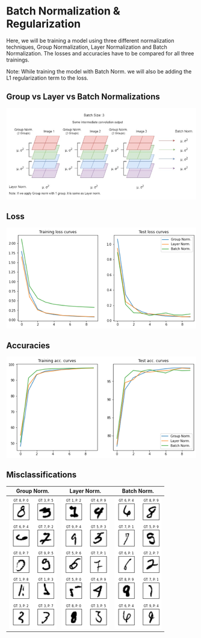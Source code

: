 # Batch Normalization & Regularization

Here, we will be training a model using three different normalization techniques, Group Normalization, Layer Normalization and Batch Normalization. The losses and accuracies have to be compared for all three trainings.

Note: While training the model with Batch Norm. we will also be adding the L1 regularization term to the loss.

## Group vs Layer vs Batch Normalizations

<p align="center">
  <img src="files/normalization.jpg" width="700">
</p>

## Loss

<p align="center">
  <img src="files/loss.jpg" width="700">
</p>

## Accuracies

<p align="center">
  <img src="files/acc.jpg" width="700">
</p>

## Misclassifications

| Group Norm.                            | Layer Norm.                            | Batch Norm.                            |
| -------------------------------------- | -------------------------------------- | -------------------------------------- |
| <img src="files/gn_misclassified.jpg"> | <img src="files/ln_misclassified.jpg"> | <img src="files/bn_misclassified.jpg"> |

